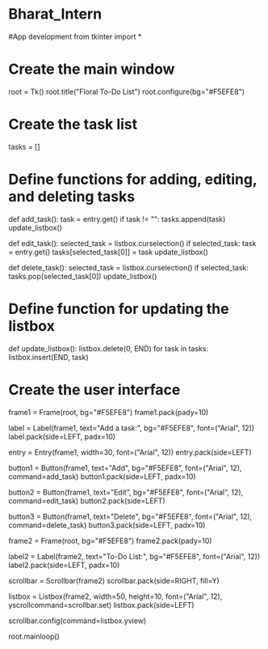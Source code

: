 # Bharat_Intern
#App development 
from tkinter import *

# Create the main window
root = Tk()
root.title("Floral To-Do List")
root.configure(bg="#F5EFE8")

# Create the task list
tasks = []

# Define functions for adding, editing, and deleting tasks
def add_task():
    task = entry.get()
    if task != "":
        tasks.append(task)
        update_listbox()

def edit_task():
    selected_task = listbox.curselection()
    if selected_task:
        task = entry.get()
        tasks[selected_task[0]] = task
        update_listbox()

def delete_task():
    selected_task = listbox.curselection()
    if selected_task:
        tasks.pop(selected_task[0])
        update_listbox()

# Define function for updating the listbox
def update_listbox():
    listbox.delete(0, END)
    for task in tasks:
        listbox.insert(END, task)

# Create the user interface
frame1 = Frame(root, bg="#F5EFE8")
frame1.pack(pady=10)

label = Label(frame1, text="Add a task:", bg="#F5EFE8", font=("Arial", 12))
label.pack(side=LEFT, padx=10)

entry = Entry(frame1, width=30, font=("Arial", 12))
entry.pack(side=LEFT)

button1 = Button(frame1, text="Add", bg="#F5EFE8", font=("Arial", 12), command=add_task)
button1.pack(side=LEFT, padx=10)

button2 = Button(frame1, text="Edit", bg="#F5EFE8", font=("Arial", 12), command=edit_task)
button2.pack(side=LEFT)

button3 = Button(frame1, text="Delete", bg="#F5EFE8", font=("Arial", 12), command=delete_task)
button3.pack(side=LEFT, padx=10)

frame2 = Frame(root, bg="#F5EFE8")
frame2.pack(pady=10)

label2 = Label(frame2, text="To-Do List:", bg="#F5EFE8", font=("Arial", 12))
label2.pack(side=LEFT, padx=10)

scrollbar = Scrollbar(frame2)
scrollbar.pack(side=RIGHT, fill=Y)

listbox = Listbox(frame2, width=50, height=10, font=("Arial", 12), yscrollcommand=scrollbar.set)
listbox.pack(side=LEFT)

scrollbar.config(command=listbox.yview)

root.mainloop()
